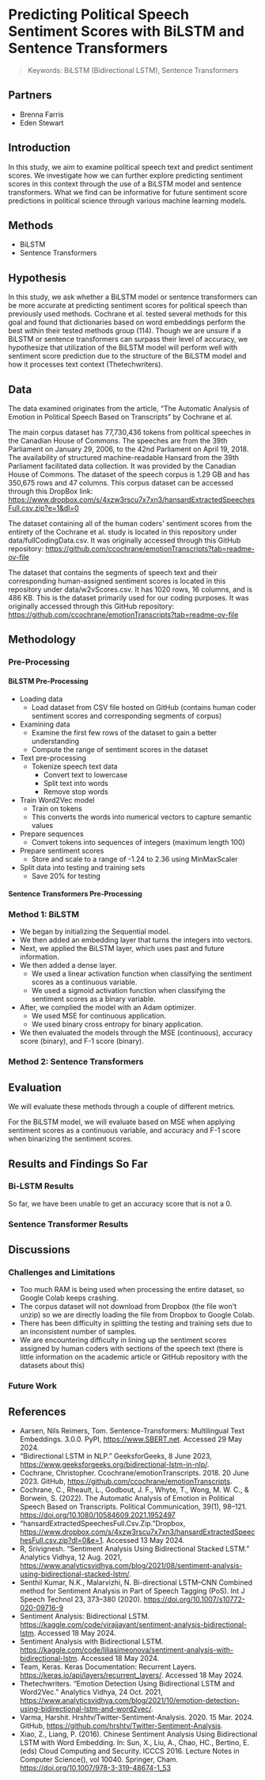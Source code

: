 # Predicting Political Speech Sentiment Scores with BiLSTM and Sentence Transformers

> Keywords: BiLSTM (Bidirectional LSTM), Sentence Transformers

## Partners

- Brenna Farris
- Eden Stewart

## Introduction

In this study, we aim to examine political speech text and predict sentiment scores. We investigate how we can further explore predicting sentiment scores in this context through the use of a BiLSTM model and sentence transformers. What we find can be informative for future sentiment score predictions in political science through various machine learning models.

## Methods

- BiLSTM
- Sentence Transformers

## Hypothesis

In this study, we ask whether a BiLSTM model or sentence transformers can be more accurate at predicting sentiment scores for political speech than previously used methods. Cochrane et al. tested several methods for this goal and found that dictionaries based on word embeddings perform the best within their tested methods group (114). Though we are unsure if a BiLSTM or sentence transformers can surpass their level of accuracy, we hypothesize that utilization of the BiLSTM model will perform well with sentiment score prediction due to the structure of the BiLSTM model and how it processes text context (Thetechwriters).

## Data

The data examined originates from the article, “The Automatic Analysis of Emotion in Political Speech Based on Transcripts” by Cochrane et al. 

The main corpus dataset has 77,730,436 tokens from political speeches in the Canadian House of Commons. The speeches are from the 39th Parliament on January 29, 2006, to the 42nd Parliament on April 19, 2018. The availability of structured machine-readable Hansard from the 39th Parliament facilitated data collection. It was provided by the Canadian House of Commons. The dataset of the speech corpus is 1.29 GB and has 350,675 rows and 47 columns. This corpus dataset can be accessed through this DropBox link: https://www.dropbox.com/s/4xzw3rscu7x7xn3/hansardExtractedSpeechesFull.csv.zip?e=1&dl=0

The dataset containing all of the human coders' sentiment scores from the entirety of the Cochrane et al. study is located in this repository under data/fullCodingData.csv. It was originally accessed through this GitHub repository: https://github.com/ccochrane/emotionTranscripts?tab=readme-ov-file

The dataset that contains the segments of speech text and their corresponding human-assigned sentiment scores is located in this repository under data/w2vScores.csv. It has 1020 rows, 16 columns, and is 486 KB. This is the dataset primarily used for our coding purposes. It was originally accessed through this GitHub repository: https://github.com/ccochrane/emotionTranscripts?tab=readme-ov-file

## Methodology

### Pre-Processing

#### BiLSTM Pre-Processing
- Loading data
  - Load dataset from CSV file hosted on GitHub (contains human coder sentiment scores and corresponding segments of corpus)
- Examining data
  - Examine the first few rows of the dataset to gain a better understanding
  - Compute the range of sentiment scores in the dataset
- Text pre-processing
  - Tokenize speech text data
    - Convert text to lowercase
    - Split text into words
    - Remove stop words
- Train Word2Vec model
  - Train on tokens
  - This converts the words into numerical vectors to capture semantic values
- Prepare sequences
  - Convert tokens into sequences of integers (maximum length 100)
- Prepare sentiment scores
  - Store and scale to a range of -1.24 to 2.36 using MinMaxScaler
- Split data into testing and training sets
  - Save 20% for testing

#### Sentence Transformers Pre-Processing

### Method 1: BiLSTM

- We began by initializing the Sequential model.
- We then added an embedding layer that turns the integers into vectors.
- Next, we applied the BiLSTM layer, which uses past and future information.
- We then added a dense layer.
  - We used a linear activation function when classifying the sentiment scores as a continuous variable.
  - We used a sigmoid activation function when classifying the sentiment scores as a binary variable.
- After, we complied the model with an Adam optimizer.
  - We used MSE for continuous application.
  - We used binary cross entropy for binary application.
- We then evaluated the models through the MSE (continuous), accuracy score (binary), and F-1 score (binary).

### Method 2: Sentence Transformers

## Evaluation

We will evaluate these methods through a couple of different metrics. 

For the BiLSTM model, we will evaluate based on MSE when applying sentiment scores as a continuous variable, and accuracy and F-1 score when binarizing the sentiment scores.

## Results and Findings So Far

### Bi-LSTM Results

So far, we have been unable to get an accuracy score that is not a 0. 

### Sentence Transformer Results

## Discussions

### Challenges and Limitations

- Too much RAM is being used when processing the entire dataset, so Google Colab keeps crashing.
- The corpus dataset will not download from Dropbox (the file won't unzip) so we are directly loading the file from Dropbox to Google Colab.
- There has been difficulty in splitting the testing and training sets due to an inconsistent number of samples.
- We are encountering difficulty in lining up the sentiment scores assigned by human coders with sections of the speech text (there is little information on the academic article or GitHub repository with the datasets about this)

### Future Work

## References
- Aarsen, Nils Reimers, Tom. Sentence-Transformers: Multilingual Text Embeddings. 3.0.0. PyPI, https://www.SBERT.net. Accessed 29 May 2024.
- “Bidirectional LSTM in NLP.” GeeksforGeeks, 8 June 2023, https://www.geeksforgeeks.org/bidirectional-lstm-in-nlp/.
- Cochrane, Christopher. Ccochrane/emotionTranscripts. 2018. 20 June 2023. GitHub, https://github.com/ccochrane/emotionTranscripts.
- Cochrane, C., Rheault, L., Godbout, J. F., Whyte, T., Wong, M. W. C., & Borwein, S. (2022). The Automatic Analysis of Emotion in Political Speech Based on Transcripts. Political Communication, 39(1), 98–121. https://doi.org/10.1080/10584609.2021.1952497 
- “hansardExtractedSpeechesFull.Csv.Zip.”Dropbox, https://www.dropbox.com/s/4xzw3rscu7x7xn3/hansardExtractedSpeechesFull.csv.zip?dl=0&e=1. Accessed 13 May 2024.
- R, Srivignesh. “Sentiment Analysis Using Bidirectional Stacked LSTM.” Analytics Vidhya, 12 Aug. 2021, https://www.analyticsvidhya.com/blog/2021/08/sentiment-analysis-using-bidirectional-stacked-lstm/.
- Senthil Kumar, N.K., Malarvizhi, N. Bi-directional LSTM–CNN Combined method for Sentiment Analysis in Part of Speech Tagging (PoS). Int J Speech Technol 23, 373–380 (2020). https://doi.org/10.1007/s10772-020-09716-9 
- Sentiment Analysis: Bidirectional LSTM. https://kaggle.com/code/virajjayant/sentiment-analysis-bidirectional-lstm. Accessed 18 May 2024.
- Sentiment Analysis with Bidirectional LSTM. https://kaggle.com/code/liliasimeonova/sentiment-analysis-with-bidirectional-lstm. Accessed 18 May 2024.
- Team, Keras. Keras Documentation: Recurrent Layers. https://keras.io/api/layers/recurrent_layers/. Accessed 18 May 2024.
- Thetechwriters. “Emotion Detection Using Bidirectional LSTM and Word2Vec.” Analytics Vidhya, 24 Oct. 2021, https://www.analyticsvidhya.com/blog/2021/10/emotion-detection-using-bidirectional-lstm-and-word2vec/.
- Varma, Harshit. Hrshtv/Twitter-Sentiment-Analysis. 2020. 15 Mar. 2024. GitHub, https://github.com/hrshtv/Twitter-Sentiment-Analysis.
- Xiao, Z., Liang, P. (2016). Chinese Sentiment Analysis Using Bidirectional LSTM with Word Embedding. In: Sun, X., Liu, A., Chao, HC., Bertino, E. (eds) Cloud Computing and Security. ICCCS 2016. Lecture Notes in Computer Science(), vol 10040. Springer, Cham. https://doi.org/10.1007/978-3-319-48674-1_53 
